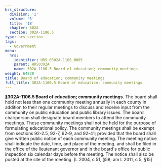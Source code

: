 ```yaml
---
hrs_structure:
  division: '1'
  volume: '5'
  title: '18'
  chapter: 302A
  section: 302A-1106.5
type: hrs_section
tags:
  - Government
menu:
  hrs:
    identifier: HRS_0302A-1106_0005
    parent: HRS0302A
    name: 302A-1106.5 Board of education; community meetings
weight: 64820
title: Board of education; community meetings
full_title: 302A-1106.5 Board of education; community meetings
---
```

**§302A-1106.5 Board of education; community meetings.** The board shall hold not less than one community meeting annually in each county in addition to their regular meetings to discuss and receive input from the community on public education and public library issues. The board chairperson shall designate board members to attend the community meetings. These community meetings shall not be held for the purpose of formulating educational policy. The community meetings shall be exempt from sections 92-2.5, 92-7, 92-9, and 92-41; provided that the board shall give written public notice of each community meeting. The meeting notice shall indicate the date, time, and place of the meeting, and shall be filed in the office of the lieutenant governor and in the board's office for public inspection six calendar days before the meeting. The notice shall also be posted at the site of the meeting. [L 2004, c 51, §58; am L 2011, c 5, §15]